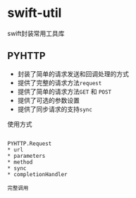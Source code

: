 # swift-util

swift封装常用工具库

## PYHTTP

* 封装了简单的请求发送和回调处理的方式 
* 提供了完整的请求方法`request`
* 提供了简单的请求方法`GET` 和 `POST`
* 提供了可选的参数设置
* 提供了同步请求的支持`sync`

使用方式

```

PYHTTP.Request
* url
* parameters
* method
* sync
* completionHandler

完整调用


```
